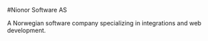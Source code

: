 #Nionor Software AS

A Norwegian software company specializing in integrations and web development.
